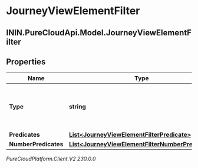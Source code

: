 # JourneyViewElementFilter

## ININ.PureCloudApi.Model.JourneyViewElementFilter

## Properties

|Name | Type | Description | Notes|
|------------ | ------------- | ------------- | -------------|
| **Type** | **string** | Boolean operation to apply to the provided predicates and clauses. Valid values: And | |
| **Predicates** | [**List&lt;JourneyViewElementFilterPredicate&gt;**](JourneyViewElementFilterPredicate) | predicates | [optional] |
| **NumberPredicates** | [**List&lt;JourneyViewElementFilterNumberPredicate&gt;**](JourneyViewElementFilterNumberPredicate) | numberPredicates | [optional] |



_PureCloudPlatform.Client.V2 230.0.0_
